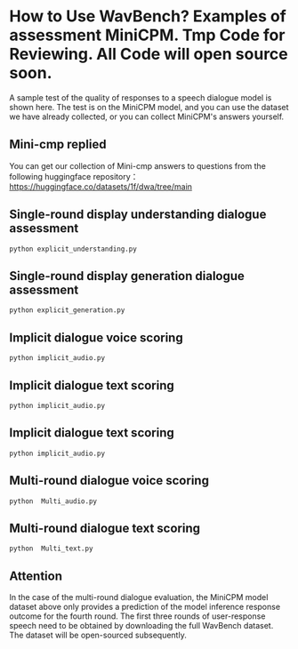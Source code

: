 # How to Use WavBench? Examples of assessment MiniCPM. Tmp Code for Reviewing. All Code will open source soon.

A sample test of the quality of responses to a speech dialogue model is shown here. The test is on the  MiniCPM model, and you can use the dataset we have already collected, or you can collect  MiniCPM's answers yourself.

##  Mini-cmp replied

You can get our collection of  Mini-cmp answers to questions from the following huggingface repository：https://huggingface.co/datasets/1f/dwa/tree/main

## Single-round display understanding dialogue assessment

```
python explicit_understanding.py
```

## Single-round display generation dialogue assessment

```
python explicit_generation.py
```

## Implicit dialogue voice scoring

```
python implicit_audio.py
```

## Implicit dialogue text scoring

```
python implicit_audio.py
```

## Implicit dialogue text scoring

```
python implicit_audio.py
```

## Multi-round dialogue voice scoring

```
python  Multi_audio.py
```

## Multi-round dialogue text scoring

```
python  Multi_text.py
```
## Attention
In the case of the multi-round dialogue evaluation, the MiniCPM model dataset above only provides a prediction of the model inference response outcome for the fourth round. The first three rounds of user-response speech need to be obtained by downloading the full WavBench dataset. The dataset will be open-sourced subsequently.

